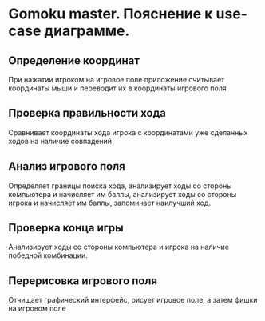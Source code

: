 # Gomoku master. Пояснение к use-case диаграмме.
## Определение координат
При нажатии игроком на игровое поле приложение считывает координаты мыши и переводит их в координаты игрового поля
## Проверка правильности хода
Сравнивает координаты хода игрока с координатами уже сделанных ходов на наличие совпадений
## Анализ игрового поля
Определяет границы поиска хода, анализирует ходы со стороны компьютера и начисляет им баллы, анализирует ходы со стороны игрока и начисляет им баллы, запоминает наилучший ход.
## Проверка конца игры
Анализирует ходы со стороны компьютера и игрока на наличие победной комбинации.
## Перерисовка игрового поля
Отчищает графический интерфейс, рисует игровое поле, а затем фишки на игровом поле
